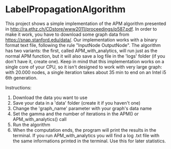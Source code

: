 # LabelPropagationAlgorithm

This project shows a simple implementation of the APM algorithm presented in http://ra.ethz.ch/CDstore/www2011/proceedings/p587.pdf.
In order to make it work, you have to download some graph data from https://snap.stanford.edu/data/. Our implementation works with a binary format text file, following the rule "InputNode OutputNode". 
The algorithm has two variants: the first, called APM_with_analytics, will run just as the normal APM function, but it will also save a log file in the 'logs' folder (if you don't have it, create one).
Keep in mind that this implementation works on a single core of your CPU, so it isn't designed to work with very large graph: with 20.000 nodes, a single iteration takes about 35 min to end on an Intel i5 6th generation.

Instructions:
1. Download the data you want to use
2. Save your data in a 'data' folder (create it if you haven't one)
3. Change the 'graph_name' parameter with your graph's data name
4. Set the gamma and the number of iterations in the APM() or APM_with_analytics() call
5. Run the algorithm
6. When the computation ends, the program will print the results in the terminal. If you run APM_with_analytics you will find a log .txt file with the same informations printed in the terminal. Use this for later statistics.
